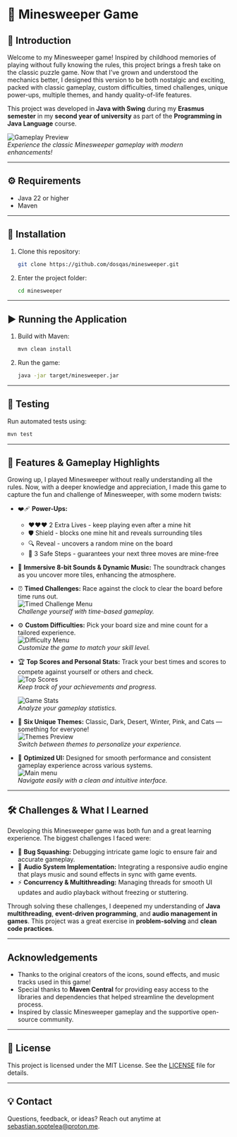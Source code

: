# 🎯 Minesweeper Game

## 🎉 Introduction

Welcome to my Minesweeper game! Inspired by childhood memories of playing without fully knowing the rules, this project brings a fresh take on the classic puzzle game. Now that I’ve grown and understood the mechanics better, I designed this version to be both nostalgic and exciting, packed with classic gameplay, custom difficulties, timed challenges, unique power-ups, multiple themes, and handy quality-of-life features.  

This project was developed in **Java with Swing** during my **Erasmus semester** in my **second year of university** as part of the **Programming in Java Language** course.

![Gameplay Preview](demo/gameplay.gif)  
*Experience the classic Minesweeper gameplay with modern enhancements!*

---

## ⚙️ Requirements

* Java 22 or higher
* Maven

---

## 🚀 Installation

1. Clone this repository:

   ```bash
   git clone https://github.com/dosqas/minesweeper.git
   ```
2. Enter the project folder:

   ```bash
   cd minesweeper
   ```

---

## ▶️ Running the Application

1. Build with Maven:

   ```bash
   mvn clean install
   ```
2. Run the game:

   ```bash
   java -jar target/minesweeper.jar
   ```

---

## 🧪 Testing

Run automated tests using:

```bash
mvn test
```

---

## 🌟 Features & Gameplay Highlights

Growing up, I played Minesweeper without really understanding all the rules. Now, with a deeper knowledge and appreciation, I made this game to capture the fun and challenge of Minesweeper, with some modern twists:

* ❤️‍🩹 **Power-Ups:**

    * ❤️❤️❤️ 2 Extra Lives - keep playing even after a mine hit
    * 🛡️ Shield - blocks one mine hit and reveals surrounding tiles
    * 🔍 Reveal - uncovers a random mine on the board
    * 👣 3 Safe Steps - guarantees your next three moves are mine-free


* 🎵 **Immersive 8-bit Sounds & Dynamic Music:** The soundtrack changes as you uncover more tiles, enhancing the atmosphere.


* ⏰ **Timed Challenges:** Race against the clock to clear the board before time runs out.  
  ![Timed Challenge Menu](demo/timedchallengemenu.png)  
  *Challenge yourself with time-based gameplay.*

  
* ⚙️ **Custom Difficulties:** Pick your board size and mine count for a tailored experience.  
  ![Difficulty Menu](demo/difficultymenu.png)  
  *Customize the game to match your skill level.*

  
* 🏆 **Top Scores and Personal Stats:** Track your best times and scores to compete against yourself or others and check.  
  ![Top Scores](demo/topscores.png)  
  *Keep track of your achievements and progress.*  

  ![Game Stats](demo/gamestats.png)  
  *Analyze your gameplay statistics.*


* 🎨 **Six Unique Themes:** Classic, Dark, Desert, Winter, Pink, and Cats — something for everyone!  
  ![Themes Preview](demo/themes.gif)  
  *Switch between themes to personalize your experience.*


* 📱 **Optimized UI:** Designed for smooth performance and consistent gameplay experience across various systems.  
  ![Main menu](demo/mainmenu.png)  
  *Navigate easily with a clean and intuitive interface.*

---

## 🛠️ Challenges & What I Learned

Developing this Minesweeper game was both fun and a great learning experience. The biggest challenges I faced were:

* 🐛 **Bug Squashing:** Debugging intricate game logic to ensure fair and accurate gameplay.
* 🎵 **Audio System Implementation:** Integrating a responsive audio engine that plays music and sound effects in sync with game events.
* ⚡ **Concurrency & Multithreading:** Managing threads for smooth UI updates and audio playback without freezing or stuttering.

Through solving these challenges, I deepened my understanding of **Java multithreading**, **event-driven programming**, and **audio management in games**. This project was a great exercise in **problem-solving** and **clean code practices**.

---

## Acknowledgements

* Thanks to the original creators of the icons, sound effects, and music tracks used in this game!
* Special thanks to **Maven Central** for providing easy access to the libraries and dependencies that helped streamline the development process.
* Inspired by classic Minesweeper gameplay and the supportive open-source community.

---

## 📄 License

This project is licensed under the MIT License. See the [LICENSE](LICENSE) file for details.

---

## 💡 Contact

Questions, feedback, or ideas? Reach out anytime at [sebastian.soptelea@proton.me](mailto:sebastian.soptelea@proton.me).
